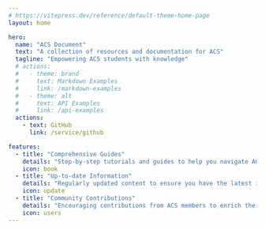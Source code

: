```yaml
---
# https://vitepress.dev/reference/default-theme-home-page
layout: home

hero:
  name: "ACS Document"
  text: "A collection of resources and documentation for ACS"
  tagline: "Empowering ACS students with knowledge"
  # actions:
  #   - theme: brand
  #     text: Markdown Examples
  #     link: /markdown-examples
  #   - theme: alt
  #     text: API Examples
  #     link: /api-examples
  actions:
    - text: GitHub
      link: /service/github

features:
  - title: "Comprehensive Guides"
    details: "Step-by-step tutorials and guides to help you navigate ACS resources effectively."
    icon: book
  - title: "Up-to-date Information"
    details: "Regularly updated content to ensure you have the latest information on ACS events and opportunities."
    icon: update
  - title: "Community Contributions"
    details: "Encouraging contributions from ACS members to enrich the documentation and share knowledge."
    icon: users
---
```

